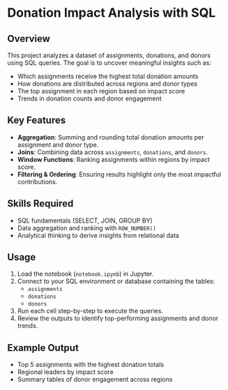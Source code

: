 # Donation Impact Analysis with SQL

## Overview
This project analyzes a dataset of assignments, donations, and donors using SQL queries. The goal is to uncover meaningful insights such as:
- Which assignments receive the highest total donation amounts
- How donations are distributed across regions and donor types
- The top assignment in each region based on impact score
- Trends in donation counts and donor engagement

## Key Features
- **Aggregation**: Summing and rounding total donation amounts per assignment and donor type.
- **Joins**: Combining data across `assignments`, `donations`, and `donors`.
- **Window Functions**: Ranking assignments within regions by impact score.
- **Filtering & Ordering**: Ensuring results highlight only the most impactful contributions.

## Skills Required
- SQL fundamentals (SELECT, JOIN, GROUP BY)
- Data aggregation and ranking with `ROW_NUMBER()`
- Analytical thinking to derive insights from relational data

## Usage
1. Load the notebook (`notebook.ipynb`) in Jupyter.
2. Connect to your SQL environment or database containing the tables:
   - `assignments`
   - `donations`
   - `donors`
3. Run each cell step-by-step to execute the queries.
4. Review the outputs to identify top-performing assignments and donor trends.

## Example Output
- Top 5 assignments with the highest donation totals  
- Regional leaders by impact score  
- Summary tables of donor engagement across regions  
